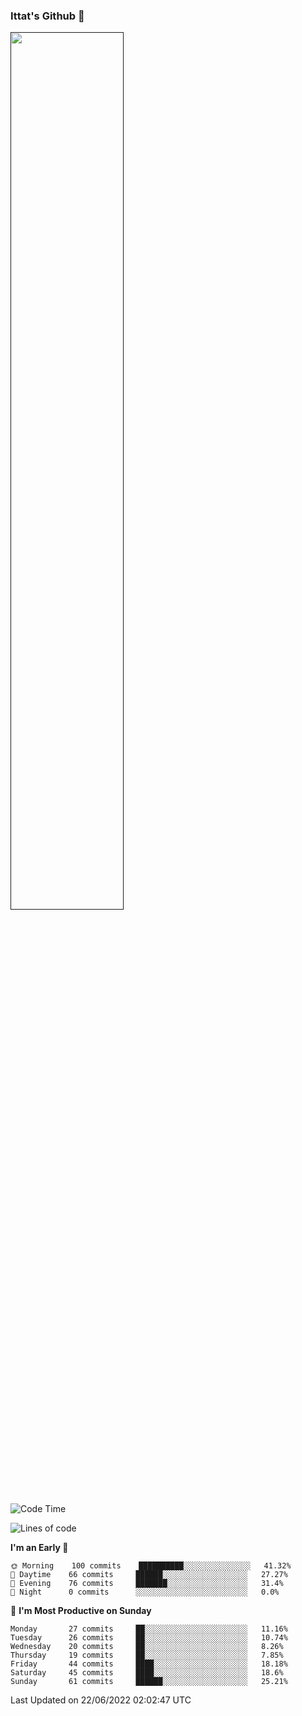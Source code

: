 ### Ittat's Github 👋

<a href="">
  <img align="center" src="https://github-readme-stats.vercel.app/api?username=ittat&hide_border=true&show_icons=true&count_private=true&theme=graywhite"  width="60%"/>
</a>


<!--START_SECTION:waka-->
![Code Time](http://img.shields.io/badge/Code%20Time-0%20secs-blue)

![Lines of code](https://img.shields.io/badge/From%20Hello%20World%20I%27ve%20Written-557%20Thousand%20lines%20of%20code-blue)

**I'm an Early 🐤** 

```text
🌞 Morning    100 commits    ██████████░░░░░░░░░░░░░░░   41.32% 
🌆 Daytime    66 commits     ██████░░░░░░░░░░░░░░░░░░░   27.27% 
🌃 Evening    76 commits     ███████░░░░░░░░░░░░░░░░░░   31.4% 
🌙 Night      0 commits      ░░░░░░░░░░░░░░░░░░░░░░░░░   0.0%

```
📅 **I'm Most Productive on Sunday** 

```text
Monday       27 commits     ██░░░░░░░░░░░░░░░░░░░░░░░   11.16% 
Tuesday      26 commits     ██░░░░░░░░░░░░░░░░░░░░░░░   10.74% 
Wednesday    20 commits     ██░░░░░░░░░░░░░░░░░░░░░░░   8.26% 
Thursday     19 commits     ██░░░░░░░░░░░░░░░░░░░░░░░   7.85% 
Friday       44 commits     ████░░░░░░░░░░░░░░░░░░░░░   18.18% 
Saturday     45 commits     ████░░░░░░░░░░░░░░░░░░░░░   18.6% 
Sunday       61 commits     ██████░░░░░░░░░░░░░░░░░░░   25.21%

```



 Last Updated on 22/06/2022 02:02:47 UTC
<!--END_SECTION:waka-->



<!--
**ittat/ittat** is a ✨ _special_ ✨ repository because its `README.md` (this file) appears on your GitHub profile.

Here are some ideas to get you started:

- 🔭 I’m currently working on ...
- 🌱 I’m currently learning ...
- 👯 I’m looking to collaborate on ...
- 🤔 I’m looking for help with ...
- 💬 Ask me about ...
- 📫 How to reach me: ...
- 😄 Pronouns: ...
- ⚡ Fun fact: ...

    technologies: {
        mobileApp: ["Android App"],
        frontEnd: {
            js: ["Vue", "Nuxt"],
            css: ["materialize", "vuetify", "bootstrap"]
        },
        backEnd: {
            js: ["node", "express", "SuiteScript"],
            python: ["flask"]
        },
        devOps: ["AWS", "Docker🐳", "Route53", "Nginx"],
        databases: ["mongo", "MySql", "sqlite"],
        misc: ["Firebase", "Socket.IO", "selenium", "open-cv", "php", "SuiteApp"]
    },
-->
